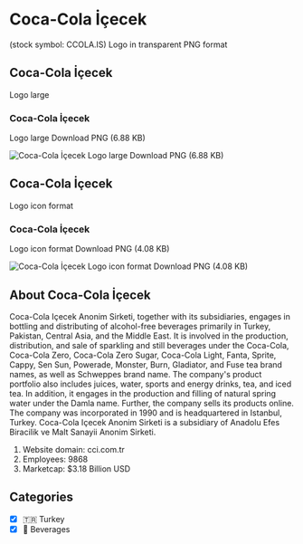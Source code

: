 # Coca-Cola İçecek
 (stock symbol: CCOLA.IS) Logo in transparent PNG format

## Coca-Cola İçecek
 Logo large

### Coca-Cola İçecek
 Logo large Download PNG (6.88 KB)

![Coca-Cola İçecek
 Logo large Download PNG (6.88 KB)](/img/orig/CCOLA.IS_BIG-8f15b1cf.png)

## Coca-Cola İçecek
 Logo icon format

### Coca-Cola İçecek
 Logo icon format Download PNG (4.08 KB)

![Coca-Cola İçecek
 Logo icon format Download PNG (4.08 KB)](/img/orig/CCOLA.IS-9de5069e.png)

## About Coca-Cola İçecek


Coca-Cola Içecek Anonim Sirketi, together with its subsidiaries, engages in bottling and distributing of alcohol-free beverages primarily in Turkey, Pakistan, Central Asia, and the Middle East. It is involved in the production, distribution, and sale of sparkling and still beverages under the Coca-Cola, Coca-Cola Zero, Coca-Cola Zero Sugar, Coca-Cola Light, Fanta, Sprite, Cappy, Sen Sun, Powerade, Monster, Burn, Gladiator, and Fuse tea brand names, as well as Schweppes brand name. The company's product portfolio also includes juices, water, sports and energy drinks, tea, and iced tea. In addition, it engages in the production and filling of natural spring water under the Damla name. Further, the company sells its products online. The company was incorporated in 1990 and is headquartered in Istanbul, Turkey. Coca-Cola Içecek Anonim Sirketi is a subsidiary of Anadolu Efes Biracilik ve Malt Sanayii Anonim Sirketi.

1. Website domain: cci.com.tr
2. Employees: 9868
3. Marketcap: $3.18 Billion USD


## Categories
- [x] 🇹🇷 Turkey
- [x] 🥤 Beverages
